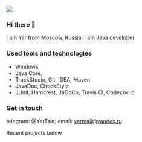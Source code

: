 ![](https://komarev.com/ghpvc/?username=yarmail)<br>

### Hi there 👋
I am Yar from Moscow, Russia. I am Java developer.

### Used tools and technologies
- Windows<br>
- Java Core, <br>
- TrackStudio, Git, IDEA, Maven <br>
- JavaDoc, СheckStyle <br>
- JUnit, Hamcrest, JaCoCo, Travis CI, Codecov.io<br>

### Get in touch
telegram: @YarTsin; email: yarmail@yandex.ru <br>

Recent projects below



<!--
**yarmail/yarmail** is a ✨ _special_ ✨ repository because its `README.md` (this file) appears on your GitHub profile.

Here are some ideas to get you started:

- 🔭 I’m currently working on ...
- 🌱 I’m currently learning ...
- 👯 I’m looking to collaborate on ...
- 🤔 I’m looking for help with ...
- 💬 Ask me about ...
- 📫 How to reach me: ...
- 😄 Pronouns: ...
- ⚡ Fun fact: ...
-->
